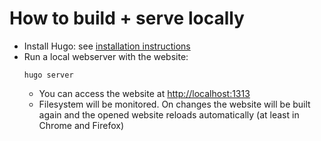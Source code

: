 # How to build + serve locally

* Install Hugo: see [installation instructions](https://gohugo.io/getting-started/installing/)
* Run a local webserver with the website:
  ```
  hugo server
  ```
  * You can access the website at [http://localhost:1313](http://localhost:1313)
  * Filesystem will be monitored. On changes the website will be built again and the opened website reloads automatically (at least in Chrome and Firefox) 